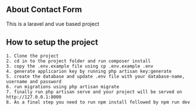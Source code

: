 ## About Contact Form

This is a laravel and vue based project

## How to setup the project
```1. Clone the project```<br>
```2. cd in to the project folder and run composer install```<br>
```3. copy the .env.example file using cp .env.example .env```<br>
```4. generate applicarion key by running php artisan key:generate```<br>
```5. create the database and update .env file with your database-name, username and password```<br>
```6. run migrations using php artisan migrate```<br>
```7. finally run php artisan serve and your project will be served on http://127.0.0.1:8000```<br>
```8. As a final step you need to run npm install followed by npm run dev```
